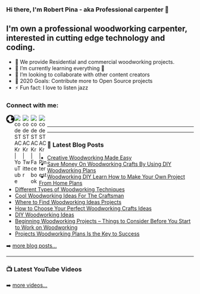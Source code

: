 <!--
**woodworking-rob/woodworking-rob** is a ✨ _special_ ✨ repository because its `README.md` (this file) appears on your GitHub profile.

Here are some ideas to get you started:

- 🔭 We provide Residential and commercial woodworking projects.
- 🌱 I’m currently learning everything.
- 👯 I’m looking to collaborate with other content creators.
- 🤔 I’m looking for help with ...
- 💬 Ask me about ...
- 📫 How to reach me: ...
- 😄 Pronouns: ...
- ⚡ Fun fact: ...
-->



### Hi there, I'm Robert Pina - aka Professional carpenter 👋
## I'm own a professional woodworking carpenter, interested in cutting edge technology and coding.

- 🔭 We provide Residential and commercial woodworking projects.
- 🌱 I’m currently learning everything 🤣
- 👯 I’m looking to collaborate with other content creators
- 💬 2020 Goals: Contribute more to Open Source projects
- ⚡ Fun fact: I love to listen jazz


### Connect with me:

[<img align="left" alt="codeSTACKr.com" width="22px" src="https://raw.githubusercontent.com/iconic/open-iconic/master/svg/globe.svg" />][website]
[<img align="left" alt="codeSTACKr | YouTube" width="22px" src="https://cdn.jsdelivr.net/npm/simple-icons@v3/icons/youtube.svg" />][youtube]
[<img align="left" alt="codeSTACKr | Twitter" width="22px" src="https://cdn.jsdelivr.net/npm/simple-icons@v3/icons/twitter.svg" />][twitter]
[<img align="left" alt="codeSTACKr | Facebook" width="22px" src="https://cdn.jsdelivr.net/npm/simple-icons@v3/icons/facebook.svg" />][facebook]
[<img align="left" alt="codeSTACKr | Pinterest" width="22px" src="https://cdn.jsdelivr.net/npm/simple-icons@v3/icons/pinterest.svg" />][pinterest]

<br />

---

---

### 📕 Latest Blog Posts

<!-- BLOG-POST-LIST:START -->
- [Creative Woodworking Made Easy](https://www.woodworkcenter.com/creative-woodworking-made-easy/)
- [Save Money On Woodworking Crafts By Using DIY Woodworking Plans](https://www.woodworkcenter.com/save-money-on-woodworking-crafts-by-using-diy-woodworking-plans/)
- [Woodworking DIY Learn How to Make Your Own Project From Home Plans](https://www.woodworkcenter.com/woodworking-diy-learn-how-to-make-your-own-project-from-home-plans/)
- [Different Types of Woodworking Techniques](https://www.woodworkcenter.com/different-types-of-woodworking-techniques/)
- [Cool Woodworking Ideas For The Craftsman](https://www.woodworkcenter.com/cool-woodworking-ideas-for-the-craftsman/)
- [Where to Find Woodworking Ideas Projects](https://www.woodworkcenter.com/where-to-find-woodworking-ideas-projects/)
- [How to Choose Your Perfect Woodworking Crafts Ideas](https://www.woodworkcenter.com/how-to-choose-your-perfect-woodworking-crafts-ideas/)
- [DIY Woodworking Ideas](https://www.woodworkcenter.com/diy-woodworking-ideas/)
- [Beginning Woodworking Projects – Things to Consider Before You Start to Work on Woodworking](https://www.woodworkcenter.com/beginning-woodworking-projects-things-to-consider-before-you-start-to-work-on-woodworking/)
- [Projects Woodworking Plans Is the Key to Success](https://www.woodworkcenter.com/projects-woodworking-plans-is-the-key-to-success/)
<!-- BLOG-POST-LIST:END -->

➡️ [more blog posts...](https://www.woodworkcenter.com)

---

### 📺 Latest YouTube Videos
➡️ [more videos...](https://www.youtube.com/channel/UC_ZbjWiZQVpodGs4IdTFr4Q)


[website]: https://www.woodworkcenter.com
[twitter]: https://twitter.com/Woodworking_Rob
[youtube]: https://www.youtube.com/channel/UC_ZbjWiZQVpodGs4IdTFr4Q
[facebook]: https://www.facebook.com/Woodworking-100258031964332
[pinterest]: https://www.pinterest.com/Woodworking_Rob
